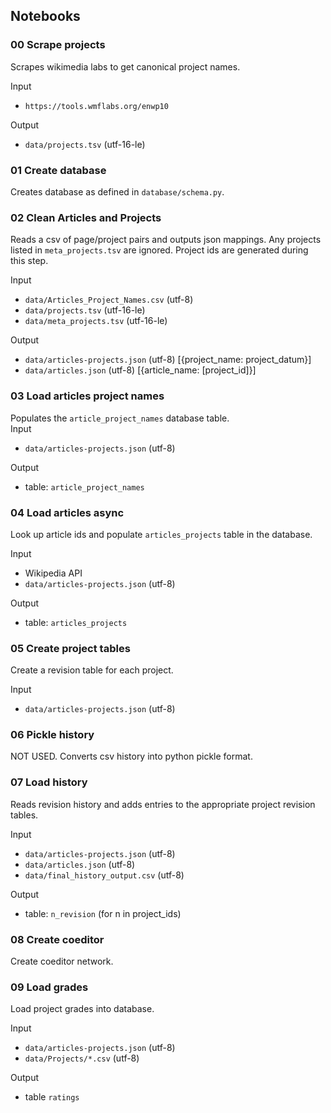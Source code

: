 ## Notebooks

### 00 Scrape projects
Scrapes wikimedia labs to get canonical project names.

Input
* `https://tools.wmflabs.org/enwp10`

Output
* `data/projects.tsv` (utf-16-le)

### 01 Create database
Creates database as defined in `database/schema.py`.

### 02 Clean Articles and Projects
Reads a csv of page/project pairs and outputs json mappings. Any projects
listed in `meta_projects.tsv` are ignored. Project ids are generated during
this step.

Input
* `data/Articles_Project_Names.csv` (utf-8)
* `data/projects.tsv` (utf-16-le)
* `data/meta_projects.tsv` (utf-16-le)

Output
* `data/articles-projects.json` (utf-8) [{project_name: project_datum}]
* `data/articles.json` (utf-8) [{article_name: [project_id]}]

### 03 Load articles project names
Populates the `article_project_names` database table.  
Input

* `data/articles-projects.json` (utf-8)

Output
* table: `article_project_names`

### 04 Load articles async
Look up article ids and populate `articles_projects` table in the database.

Input
* Wikipedia API
* `data/articles-projects.json` (utf-8)

Output
* table: `articles_projects`

### 05 Create project tables
Create a revision table for each project.

Input
* `data/articles-projects.json` (utf-8)

### 06 Pickle history
NOT USED. Converts csv history into python pickle format.

### 07 Load history
Reads revision history and adds entries to the appropriate project revision
tables.

Input
* `data/articles-projects.json` (utf-8)
* `data/articles.json` (utf-8)
* `data/final_history_output.csv` (utf-8)

Output
* table: `n_revision` (for n in project_ids)

### 08 Create coeditor
Create coeditor network.

### 09 Load grades
Load project grades into database.

Input
* `data/articles-projects.json` (utf-8)
* `data/Projects/*.csv` (utf-8)

Output
* table `ratings`
